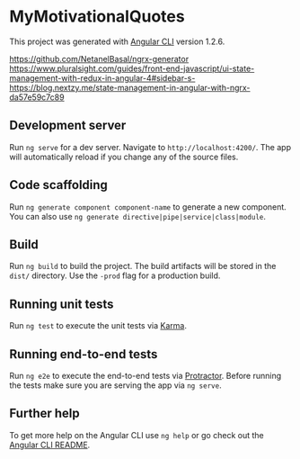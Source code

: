 # MyMotivationalQuotes

This project was generated with [Angular CLI](https://github.com/angular/angular-cli) version 1.2.6.

https://github.com/NetanelBasal/ngrx-generator
https://www.pluralsight.com/guides/front-end-javascript/ui-state-management-with-redux-in-angular-4#sidebar-s-
https://blog.nextzy.me/state-management-in-angular-with-ngrx-da57e59c7c89


## Development server

Run `ng serve` for a dev server. Navigate to `http://localhost:4200/`. The app will automatically reload if you change any of the source files.

## Code scaffolding

Run `ng generate component component-name` to generate a new component. You can also use `ng generate directive|pipe|service|class|module`.

## Build

Run `ng build` to build the project. The build artifacts will be stored in the `dist/` directory. Use the `-prod` flag for a production build.

## Running unit tests

Run `ng test` to execute the unit tests via [Karma](https://karma-runner.github.io).

## Running end-to-end tests

Run `ng e2e` to execute the end-to-end tests via [Protractor](http://www.protractortest.org/).
Before running the tests make sure you are serving the app via `ng serve`.

## Further help

To get more help on the Angular CLI use `ng help` or go check out the [Angular CLI README](https://github.com/angular/angular-cli/blob/master/README.md).
